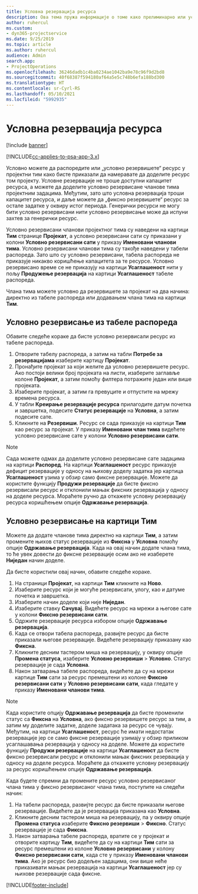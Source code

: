 ```yaml
---
title: Условна резервација ресурса
description: Ова тема пружа информације о томе како прелиминарно или условно резервисати чланове пројектног тима.
author: ruhercul
ms.custom:
- dyn365-projectservice
ms.date: 9/25/2019
ms.topic: article
ms.author: ruhercul
audience: Admin
search.app:
- ProjectOperations
ms.openlocfilehash: 36246dadb1c4ba0234ae1042ba9e78c96f9d2bd8
ms.sourcegitcommit: 40f68387f594180af64a5e5c748b6efa188bd300
ms.translationtype: HT
ms.contentlocale: sr-Cyrl-RS
ms.lasthandoff: 05/10/2021
ms.locfileid: "5992935"
---
```

# <a name="soft-book-a-resource"></a>Условна резервација ресурса

[!include [banner](../includes/psa-now-project-operations.md)]

[!INCLUDE[cc-applies-to-psa-app-3.x](../includes/cc-applies-to-psa-app-3x.md)]

Условно можете да распоредите или „условно резервишете“ ресурс у пројектни тим како бисте приказали да намеравате да доделите ресурс том пројекту. Условне резервације не троше доступни капацитет ресурса, а можете да доделите условно резервисане чланове тима пројектним задацима. Међутим, зато што условна резервација троши капацитет ресурса, и даље можете да „фиксно резервишете“ ресурс за остале задатке у оквиру истог периода. Генерички ресурси не могу бити условно резервисани нити условно резервисање може да испуни захтев за генерички ресурс.

Условно резервисани чланови пројектног тима су наведени на картици **Тим** странице **Пројекат**, а условно резервисани сати су приказани у колони **Условно резервисани сати** у приказу **Именовани чланови тима**. Условно резервисани чланови тима су такође наведени у табели распореда. Зато што су условно резервисани, табела распореда не приказује никакво коришћење капацитета за те ресурсе. Условно резервисано време се не приказују на картици **Усаглашеност** нити у пољу **Продужење резервација** на картици **Усаглашеност** табеле распореда. 

Члана тима можете условно да резервишете за пројекат на два начина: директно из табеле распореда или додавањем члана тима на картици **Тим**. 

## <a name="soft-book-from-the-schedule-board"></a>Условно резервисање из табеле распореда
Обавите следеће кораке да бисте условно резервисали ресурс из табеле распореда. 

1. Отворите табелу распореда, а затим на табли **Потребе за резервацијама** изаберите картицу **Пројекат**.
2. Пронађите пројекат за који желите да условно резервишете ресурс. Ако постоји велики број пројеката на листи, изаберите заглавље колоне **Пројекат**, а затим помоћу филтера потражите један или више пројеката.
3. Изаберите пројекат, а затим га превуците и отпустите на мрежу времена ресурса.
5. У табли **Креирање резервације ресурса** прилагодите датум почетка и завршетка, подесите **Статус резервације** на **Условна**, а затим подесите сате. 
6. Кликните на **Резервиши**. Ресурс се сада приказује на картици **Тим** као ресурс за пројекат. У приказу **Именовани члан тима** видећете условно резервисане сате у колони **Условно резервисани сати**.

> [!NOTE]
> Сада можете одмах да доделите условно резервисане сате задацима на картици **Распоред**. На картици **Усаглашеност** ресурс приказује дефицит резервације у односу на њихову доделу задатка јер картица **Усаглашеност** узима у обзир само фиксне резервације. Можете да користите функцију **Продужи резервације** да бисте фиксно резервисали ресурс и отклонили мањак фиксних резервација у односу на доделе ресурса. Мораћете ручно да откажете условну резервацију ресурса коришћењем опције **Одржавање резервација**.

## <a name="soft-book-on-the-team-tab"></a>Условно резервисање на картици Тим

Можете да додате чланове тима директно на картици **Тим**, а затим промените њихов статус резервације из **Фиксна** у **Условна** помоћу опције **Одржавање резервација**. Када на овај начин додате члана тима, то ће увек довести до фиксне резервације осим ако не изаберете **Ниједан** начин доделе.

Да бисте користили овај начин, обавите следеће кораке.

1. На страници **Пројекат**, на картици **Тим** кликните на **Ново**.
2. Изаберите ресурс који је могуће резервисати, улогу, као и датуме почетка и завршетка.
3. Изаберите начин доделе који није **Ниједан**.
4. Изаберите ставку **Сачувај**. Видећете ресурс на мрежи а његове сате у колони **Фиксно резервисани сати**.
5. Одржите резервације ресурса избором опције **Одржавање резервација**.
6. Када се отвори табела распореда, развијте ресурс да бисте приказали његове резервације. Видећете резервацију приказану као **Фиксна**.
7. Кликните десним тастером миша на резервацију, у оквиру опције **Промена статуса**, изаберите **Условно резервиши** \> **Условно**. Статус резервације је сада **Условна**.
8. Након затварања табеле распореда, видећете да су на мрежи картице **Тим** сати за ресурс премештени из колоне **Фиксно резервисани сати** у **Условно резервисани сати**, када гледате у приказу **Именовани чланови тима**.

> [!NOTE]
> Када користите опцију **Одржавање резервација** да бисте променили статус са **Фиксна** на **Условна**, ако фиксно резервишете ресурс за тим, а затим му доделите задатке, доделе задатака за ресурс се чувају. Међутим, на картици **Усаглашеност**, ресурс ће имати недостатак резервације јер се само фиксне резервације узимају у обзир приликом усаглашавања резервација у односу на доделе. Можете да користите функцију **Продужи резервације** на картици **Усаглашеност** да бисте фиксно резервисали ресурс и отклонили мањак фиксних резервација у односу на доделе ресурса. Мораћете да откажете условну резервацију за ресурс коришћењем опције **Одржавање резервација**.

Када будете спремни да промените ресурс условно резервисаног члана тима у фиксно резервисаног члана тима, поступите на следећи начин:

1. На табели распореда, развијте ресурс да бисте приказали његове резервације. Видећете да је резервација приказана као **Условна**.
2. Кликните десним тастером миша на резервацију, па у оквиру опције **Промена статуса** изаберите **Фиксно резервиши** \> **Фиксно**. Статус резервације је сада **Фиксна**.
3. Након затварања табеле распореда, вратите се у пројекат и отворите картицу **Тим**, видећете да су на картици **Тим** сати за ресурс премештени из колоне **Условно резервисани** у колону **Фиксно резервисани сати**, када сте у приказу **Именовани чланови тима**. Ако је ресурс био додељен задацима, они више неће приказивати мањак резервација на картици **Усаглашеност** јер су њихове резервације сада фиксне.



[!INCLUDE[footer-include](../includes/footer-banner.md)]